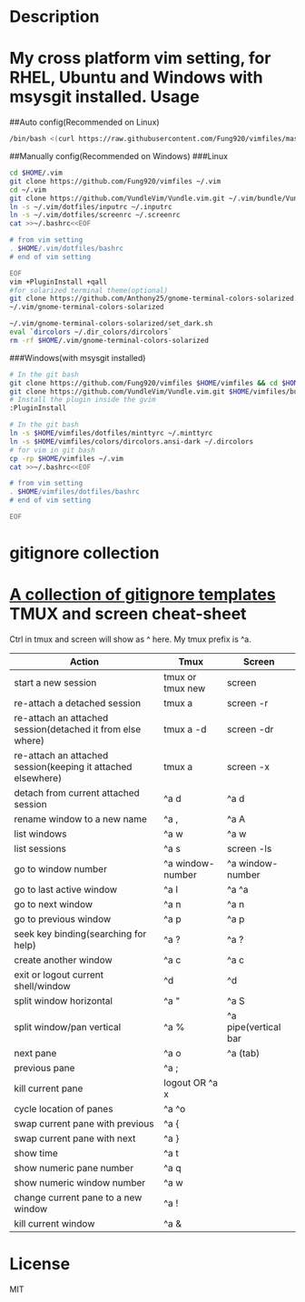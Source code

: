 Description
================================
My cross platform vim setting, for RHEL, Ubuntu and Windows with msysgit installed.
Usage
================================
##Auto config(Recommended on Linux)
```bash
/bin/bash <(curl https://raw.githubusercontent.com/Fung920/vimfiles/master/vim.wrapper.sh)
```
##Manually config(Recommended on Windows)
###Linux
```bash
cd $HOME/.vim
git clone https://github.com/Fung920/vimfiles ~/.vim
cd ~/.vim
git clone https://github.com/VundleVim/Vundle.vim.git ~/.vim/bundle/Vundle.vim
ln -s ~/.vim/dotfiles/inputrc ~/.inputrc
ln -s ~/.vim/dotfiles/screenrc ~/.screenrc
cat >>~/.bashrc<<EOF

# from vim setting
. $HOME/.vim/dotfiles/bashrc
# end of vim setting

EOF
vim +PluginInstall +qall
#for solarized terminal theme(optional)
git clone https://github.com/Anthony25/gnome-terminal-colors-solarized.git \
~/.vim/gnome-terminal-colors-solarized

~/.vim/gnome-terminal-colors-solarized/set_dark.sh
eval `dircolors ~/.dir_colors/dircolors`
rm -rf $HOME/.vim/gnome-terminal-colors-solarized
```

###Windows(with msysgit installed)
```bash
# In the git bash
git clone https://github.com/Fung920/vimfiles $HOME/vimfiles && cd $HOME/vimfiles
git clone https://github.com/VundleVim/Vundle.vim.git $HOME/vimfiles/bundle/Vundle.vim
# Install the plugin inside the gvim
:PluginInstall

# In the git bash
ln -s $HOME/vimfiles/dotfiles/minttyrc ~/.minttyrc
ln -s $HOME/vimfiles/colors/dircolors.ansi-dark ~/.dircolors
# for vim in git bash
cp -rp $HOME/vimfiles ~/.vim
cat >>~/.bashrc<<EOF

# from vim setting
. $HOME/vimfiles/dotfiles/bashrc
# end of vim setting

EOF
```

gitignore collection
================================
[A collection of gitignore templates](https://github.com/github/gitignore)
TMUX and screen cheat-sheet
================================
Ctrl in tmux and screen will show as ^ here. My tmux prefix is ^a.

| Action                                                        | Tmux               | Screen                |
|---------------------------------------------------------------|--------------------|-----------------------|
| start a new session                                           | tmux or tmux new   | screen                |
| re-attach a detached session                                  | tmux a             | screen -r             |
| re-attach an attached session(detached it from else where)    | tmux a -d          | screen -dr            |
| re-attach an attached session(keeping it attached elsewhere)  | tmux a             | screen -x             |
| detach from current attached session                          | ^a d               | ^a d                  |
| rename window to a new name                                   | ^a ,               | ^a A                  |
| list windows                                                  | ^a w               | ^a w                  |
| list sessions                                                 | ^a s               | screen -ls            |
| go to  window number                                          | ^a window-number   | ^a window-number      |
| go to last active window                                      | ^a l               | ^a ^a                 |
| go to next window                                             | ^a n               | ^a n                  |
| go to previous window                                         | ^a p               | ^a p                  |
| seek key binding(searching for help)                          | ^a ?               | ^a ?                  |
| create another window                                         | ^a c               | ^a c                  |
| exit or logout current shell/window                           | ^d                 | ^d                    |
| split window horizontal                                       | ^a "               | ^a S                  |
| split window/pan vertical                                     | ^a %               | ^a pipe(vertical bar  |
| next pane                                                     | ^a o               | ^a (tab)              |
| previous pane                                                 | ^a ;               |                       |
| kill current pane                                             | logout OR ^a x     |                       |
| cycle location of panes                                       | ^a ^o              |                       |
| swap current pane with previous                               | ^a {               |                       |
| swap current pane with next                                   | ^a }               |                       |
| show time                                                     | ^a t               |                       |
| show numeric pane number                                      | ^a q               |                       |
| show numeric window number                                    | ^a w               |                       |
| change current pane to a new window                           | ^a !               |                       |
| kill current window                                           | ^a &               |                       |

License
================================
MIT

